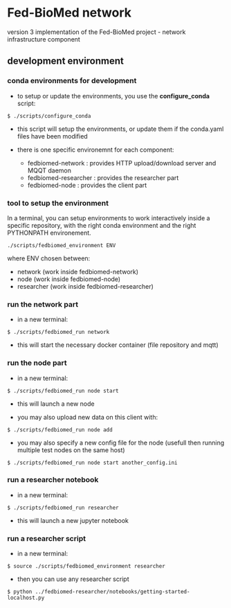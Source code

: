 # Fed-BioMed network

version 3 implementation of the Fed-BioMed project - network infrastructure component

## development environment

### conda environments for development

* to setup or update the environments, you use the **configure_conda** script:

```
$ ./scripts/configure_conda
```

* this script will setup the environments, or update them if the conda.yaml files have been modified

* there is one specific environemnt for each component:

  * fedbiomed-network :  provides HTTP upload/download server and MQQT daemon
  * fedbiomed-researcher : provides the researcher part
  * fedbiomed-node : provides the client part

### tool to setup the environment

In a terminal, you can setup environments to work interactively inside a specific repository, with the right conda environment and the right PYTHONPATH environement.

```
./scripts/fedbiomed_environment ENV
```

where ENV chosen between:

* network (work inside fedbiomed-network)
* node (work inside fedbiomed-node)
* researcher (work inside fedbiomed-researcher)



### run the network part


* in a new terminal:

```
$ ./scripts/fedbiomed_run network
```

* this will start the necessary docker container (file repository and mqtt)

### run the node part

* in a new terminal:

```
$ ./scripts/fedbiomed_run node start
```

* this will launch a new node

* you may also upload new data on this client with:

```
$ ./scripts/fedbiomed_run node add
```

* you may also specify a new config file for the node (usefull then running multiple test nodes on the same host)

```
$ ./scripts/fedbiomed_run node start another_config.ini
```


### run a researcher notebook

* in a new terminal:

```
$ ./scripts/fedbiomed_run researcher
```

* this will launch a new jupyter notebook


### run a researcher script

* in a new terminal:

```
$ source ./scripts/fedbiomed_environment researcher
```

* then you can use any researcher script

```
$ python ../fedbiomed-researcher/notebooks/getting-started-localhost.py
```
